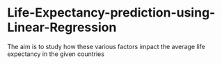 # Life-Expectancy-prediction-using-Linear-Regression
The aim is to study how these various factors impact the average life expectancy in the given countries
